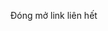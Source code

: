 <html>
    <body>
      <p>Đóng mở link liên hết</p>
      <script language="javascript">
        
        var windowChild = null;
        
        function openWindow()
        {
            windowChild = window.open('https://freetuts.net', "windowChild", "width=500, height=500");
          return false;
        }
         function resizeWindow()
        {
            windowChild.resizeTo(1000, 1000);
            windowChild.focus();
            return false;
        }
        function closeWindow()
        {
            windowChild.close()
          return false;
        }
     
      </script>
      <button href="#" onclick="return openWindow()">Open</button>
      <button href="#" onclick="return resizeWindow()">Resize</button>
      <button href="#" onclick="return closeWindow()">Close</button>
    </body>
</html>